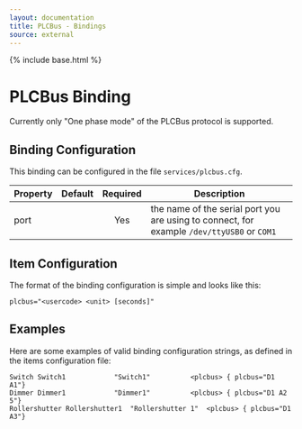 ```yaml
---
layout: documentation
title: PLCBus - Bindings
source: external
---
```

<!-- Attention authors: Do not edit directly. Please add your changes to the appropriate source repository -->

{% include base.html %}

# PLCBus Binding

Currently only "One phase mode" of the PLCBus protocol is supported.

## Binding Configuration

This binding can be configured in the file `services/plcbus.cfg`.

| Property | Default | Required | Description |
|----------|---------|:--------:|-------------|
| port     |         |   Yes    | the name of the serial port you are using to connect, for example `/dev/ttyUSB0` or `COM1` |

## Item Configuration

The format of the binding configuration is simple and looks like this:

```
plcbus="<usercode> <unit> [seconds]"
```

## Examples

Here are some examples of valid binding configuration strings, as defined in the items configuration file:

```
Switch Switch1	          "Switch1"          <plcbus> { plcbus="D1 A1"}
Dimmer Dimmer1	          "Dimmer1"          <plcbus> { plcbus="D1 A2 5"}
Rollershutter Rollershutter1  "Rollershutter 1"  <plcbus> { plcbus="D1 A3"}
```
